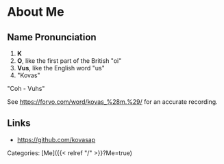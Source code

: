 # About Me

## Name Pronunciation

1. **K**
1. **O**, like the first part of the British "oi"
1. **Vus**, like the English word "us"
1. "Kovas"

"Coh - Vuhs"

See https://forvo.com/word/kovas_%28m.%29/ for an accurate recording.

## Links

 - https://github.com/kovasap

Categories: [Me]({{< relref "/" >}}?Me=true)